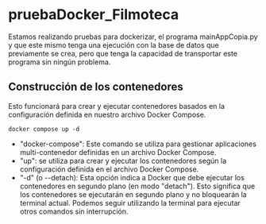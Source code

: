 # pruebaDocker_Filmoteca
Estamos realizando pruebas para dockerizar, el programa mainAppCopia.py y que este mismo tenga una ejecución con la base de datos que previamente se crea, pero que tenga la capacidad de transportar este programa sin ningún problema. 

## Construcción de los contenedores
Esto funcionará para crear y ejecutar contenedores basados en la configuración definida en nuestro archivo Docker Compose.
```
docker compose up -d
```
- "docker-compose": Este comando se utiliza para gestionar aplicaciones multi-contenedor definidas en un archivo Docker Compose.
- "up": se utiliza para crear y ejecutar los contenedores según la configuración definida en el archivo Docker Compose.
- "-d" (o --detach): Esta opción indica a Docker que debe ejecutar los contenedores en segundo plano (en modo "detach"). Esto significa que los contenedores se ejecutarán en segundo plano y no bloquearán la terminal actual. Podemos seguir utilizando la terminal para ejecutar otros comandos sin interrupción.

